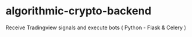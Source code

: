 # algorithmic-crypto-backend
Receive Tradingview signals and execute bots ( Python - Flask &amp; Celery )
